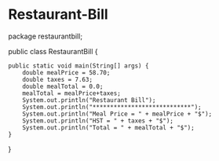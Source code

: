 # Restaurant-Bill

package restaurantbill;

public class RestaurantBill {

    public static void main(String[] args) {
        double mealPrice = 58.70;
        double taxes = 7.63;
        double mealTotal = 0.0;
        mealTotal = mealPrice+taxes;
        System.out.println("Restaurant Bill");
        System.out.println("****************************");
        System.out.println("Meal Price = " + mealPrice + "$");
        System.out.println("HST = " + taxes + "$");
        System.out.println("Total = " + mealTotal + "$");
    }
    
}
